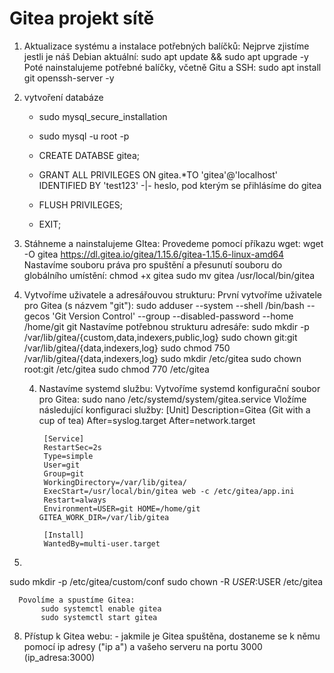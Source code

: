 # Gitea projekt sítě
1. Aktualizace systému a instalace potřebných balíčků:
     Nejprve zjistíme jestli je náš Debian aktuální:
         sudo apt update && sudo apt upgrade -y
     Poté nainstalujeme potřebné balíčky, včetně Gitu a SSH:
          sudo apt install git openssh-server -y

   
3. vytvoření databáze
   - sudo mysql_secure_installation
  
   - sudo mysql -u root -p
   - CREATE DATABSE gitea;
   - GRANT ALL PRIVILEGES ON gitea.*TO 'gitea'@'localhost' IDENTIFIED BY 'test123' -|- heslo, pod kterým se přihlásíme do gitea
   - FLUSH PRIVILEGES;
   - EXIT;

   
5. Stáhneme a nainstalujeme GItea:
     Provedeme pomocí příkazu wget:
           wget -O gitea https://dl.gitea.io/gitea/1.15.6/gitea-1.15.6-linux-amd64
     Nastavíme souboru práva pro spuštění a přesunutí souboru do globálního umístění:
           chmod +x gitea
           sudo mv gitea /usr/local/bin/gitea
   
6. Vytvoříme uživatele a adresářouvou strukturu:
      První vytvoříme uživatele pro Gitea (s názvem "git"):
           sudo adduser --system --shell /bin/bash --gecos 'Git Version
           Control' --group --disabled-password --home /home/git git
      Nastavíme potřebnou strukturu adresáře:
           sudo mkdir -p /var/lib/gitea/{custom,data,indexers,public,log}
           sudo chown git:git /var/lib/gitea/{data,indexers,log}
           sudo chmod 750 /var/lib/gitea/{data,indexers,log}
           sudo mkdir /etc/gitea
           sudo chown root:git /etc/gitea
           sudo chmod 770 /etc/gitea
   
   4. Nastavíme systemd službu:
      Vytvoříme systemd konfigurační soubor pro Gitea:
           sudo nano /etc/systemd/system/gitea.service
      Vložíme následující konfiguraci služby:
           [Unit]
           Description=Gitea (Git with a cup of tea)
           After=syslog.target
           After=network.target

           [Service]
           RestartSec=2s
           Type=simple
           User=git
           Group=git
           WorkingDirectory=/var/lib/gitea/
           ExecStart=/usr/local/bin/gitea web -c /etc/gitea/app.ini
           Restart=always
           Environment=USER=git HOME=/home/git GITEA_WORK_DIR=/var/lib/gitea

           [Install]
           WantedBy=multi-user.target

7.
sudo mkdir -p /etc/gitea/custom/conf
sudo chown -R $USER:$USER /etc/gitea
 
      
      Povolíme a spustíme Gitea:
           sudo systemctl enable gitea
           sudo systemctl start gitea

8. Přístup k Gitea webu:
        - jakmile je Gitea spuštěna, dostaneme se k němu pomocí ip adresy ("ip a") a vašeho serveru na portu 3000
                (ip_adresa:3000)
